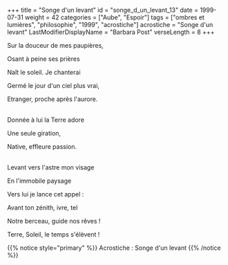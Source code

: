 +++
title = "Songe d'un levant"
id = "songe_d_un_levant_13"
date = 1999-07-31
weight = 42
categories = ["Aube", "Espoir"]
tags = ["ombres et lumières", "philosophie", "1999", "acrostiche"]
acrostiche = "Songe d'un levant"
LastModifierDisplayName = "Barbara Post"
verseLength = 8
+++

Sur la douceur de mes paupières,

Osant à peine ses prières

Naît le soleil. Je chanterai

Germé le jour d'un ciel plus vrai,

Etranger, proche après l'aurore.

 \
Donnée à lui la Terre adore

Une seule giration,

Native, effleure passion.

 \
Levant vers l'astre mon visage

En l'immobile paysage

Vers lui je lance cet appel :

Avant ton zénith, ivre, tel

Notre berceau, guide nos rêves !

Terre, Soleil, le temps s'élèvent !

{{% notice style="primary" %}}
Acrostiche : Songe d'un levant
{{% /notice %}}
